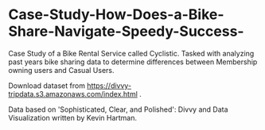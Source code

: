 # Case-Study-How-Does-a-Bike-Share-Navigate-Speedy-Success-
Case Study of a Bike Rental Service called Cyclistic. Tasked with analyzing past years bike sharing data to determine differences between Membership owning users and Casual Users.

Download dataset from https://divvy-tripdata.s3.amazonaws.com/index.html .

Data based on 'Sophisticated, Clear, and Polished': Divvy and Data Visualization written by Kevin Hartman.
